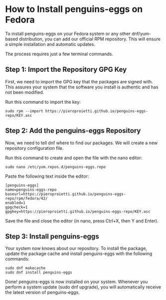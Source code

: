 # How to Install penguins-eggs on Fedora
To install penguins-eggs on your Fedora system or any other dnf/yum-based distribution, you can add our official RPM repository. This will ensure a simple installation and automatic updates.

The process requires just a few terminal commands.

## Step 1: Import the Repository GPG Key
First, we need to import the GPG key that the packages are signed with. This assures your system that the software you install is authentic and has not been modified.

Run this command to import the key:
```
sudo rpm --import https://pieroproietti.github.io/penguins-eggs-repo/KEY.asc
```
## Step 2: Add the penguins-eggs Repository
Now, we need to tell dnf where to find our packages. We will create a new repository configuration file.

Run this command to create and open the file with the nano editor:
```
sudo nano /etc/yum.repos.d/penguins-eggs.repo
```
Paste the following text inside the editor:
```
[penguins-eggs]
name=penguins-eggs-repo
baseurl=https://pieroproietti.github.io/penguins-eggs-repo/rpm/fedora/42/
enabled=1
gpgcheck=1
gpgkey=https://pieroproietti.github.io/penguins-eggs-repo/KEY.asc
```

Save the file and close the editor (in nano, press Ctrl+X, then Y and Enter).

## Step 3: Install penguins-eggs
Your system now knows about our repository. To install the package, update the package cache and install penguins-eggs with the following commands:
```
sudo dnf makecache
sudo dnf install penguins-eggs
```
Done! penguins-eggs is now installed on your system. Whenever you perform a system update (sudo dnf upgrade), you will automatically receive the latest version of penguins-eggs.